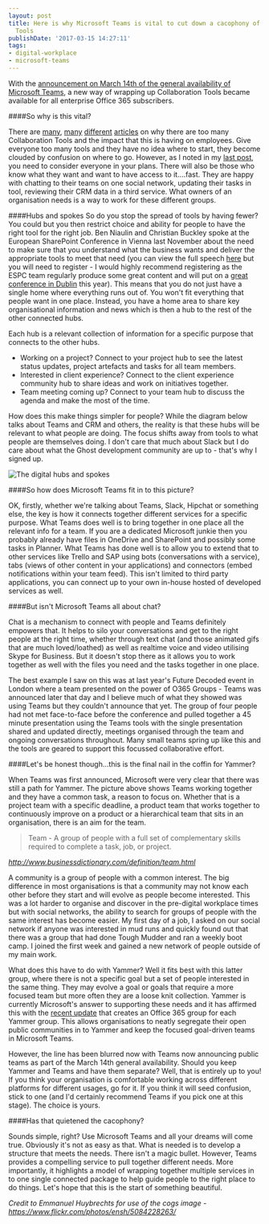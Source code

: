 ```yaml
---
layout: post
title: Here is why Microsoft Teams is vital to cut down a cacophony of Collaboration
  Tools
publishDate: '2017-03-15 14:27:11'
tags:
- digital-workplace
- microsoft-teams
---
```


With the [announcement on March 14th of the general availability of Microsoft Teams](https://blogs.office.com/2017/03/14/microsoft-teams-rolls-out-to-office-365-customers-worldwide/), a new way of wrapping up Collaboration Tools became available for all enterprise Office 365 subscribers.

####So why is this vital?

There are [many](https://www.wsj.com/articles/beware-collaboration-tool-overload-1489370400), [many](http://moxtra.com/blog/why-organizations-should-avoid-too-many-collaboration-tools) [different](https://en.share-gate.com/blog/microsoft-teams-office-365-collaboration-overload) [articles](https://www.tektonikamag.com/index.php/2017/01/26/why-everyone-hates-your-collaboration-tools-hint-theres-way-too-many/) on why there are too many Collaboration Tools and the impact that this is having on employees. Give everyone too many tools and they have no idea where to start, they become clouded by confusion on where to go. However, as I noted in my [last post](https://www.mcd79.com/trump-brexit-and-the-digital-workplace-yes-im-going-there/), you need to consider everyone in your plans. There will also be those who know what they want and want to have access to it....fast. They are happy with chatting to their teams on one social network, updating their tasks in tool, reviewing their CRM data in a third service. What owners of an organisation needs is a way to work for these different groups.

####Hubs and spokes
So do you stop the spread of tools by having fewer? You could but you then restrict choice and ability for people to have the right tool for the right job. Ben Niaulin and Christian Buckley spoke at the European SharePoint Conference in Vienna last November about the need to make sure that you understand what the business wants and deliver the appropriate tools to meet that need (you can view the full speech [here](https://www.sharepointeurope.com/presentations/espc16-keynote-2-form-meets-function-understanding-collaborations-cultural-fit/) but you will need to register - I would highly recommend registering as the ESPC team regularly produce some great content and will put on a [great conference in Dublin](https://www.sharepointeurope.com/) this year). This means that you do not just have a single home where everything runs out of. You won't fit everything that people want in one place. Instead, you have a home area to share key organisational information and news which is then a hub to the rest of the other connected hubs.

Each hub is a relevant collection of information for a specific purpose that connects to the other hubs. 

* Working on a project? Connect to your project hub to see the latest status updates, project artefacts and tasks for all team members. 
* Interested in client experience? Connect to the client experience community hub to share ideas and work on initiatives together.
* Team meeting coming up? Connect to your team hub to discuss the agenda and make the most of the time.

How does this make things simpler for people? While the diagram below talks about Teams and CRM and others, the reality is that these hubs will be relevant to what people are doing. The focus shifts away from tools to what people are themselves doing. I don't care that much about Slack but I do care about what the Ghost development community are up to - that's why I signed up.

![The digital hubs and spokes](https://mcdonnell-my.sharepoint.com/personal/kevin_mcd79_com/_layouts/15/guestaccess.aspx?docid=055119dce270d4c978d2f62fb5cb1eba8&authkey=AeA3sMq90sAgORaFrhrlOS8)

####So how does Microsoft Teams fit in to this picture?

OK, firstly, whether we're talking about Teams, Slack, Hipchat or something else, the key is how it connects together different services for a specific purpose. What Teams does well is to bring together in one place all the relevant info for a team. If you are a dedicated Microsoft junkie then you probably already have files in OneDrive and SharePoint and possibly some tasks in Planner. What Teams has done well is to allow you to extend that to other services like Trello and SAP using bots (conversations with a service), tabs (views of other content in your applications) and connectors (embed notifications within your team feed). This isn't limited to third party applications, you can connect up to your own in-house hosted of developed services as well.

####But isn't Microsoft Teams all about chat?

Chat is a mechanism to connect with people and Teams definitely empowers that. It helps to silo your conversations and get to the right people at the right time, whether through text chat (and those animated gifs that are much loved/loathed) as well as realtime voice and video utilising Skype for Business. But it doesn't stop there as it allows you to work together as well with the files you need and the tasks together in one place.

The best example I saw on this was at last year's Future Decoded event in London where a team presented on the power of O365 Groups - Teams was announced later that day and I believe much of what they showed was using Teams but they couldn't announce that yet. The group of four people had not met face-to-face before the conference and pulled together a 45 minute presentation using the Teams tools with the single presentation shared and updated directly, meetings organised through the team and ongoing conversations throughout. Many small teams spring up like this and the tools are geared to support this focussed collaborative effort.

####Let's be honest though...this is the final nail in the coffin for Yammer?

When Teams was first announced, Microsoft were very clear that there was still a path for Yammer. The picture above shows Teams working together and they have a common task, a reason to focus on. Whether that is a project team with a specific deadline, a product team that works together to continuously improve on a product or a hierarchical team that sits in an organisation, there is an aim for the team.

>Team - A group of people with a full set of complementary skills required to complete a task, job, or project.

*http://www.businessdictionary.com/definition/team.html*

A community is a group of people with a common interest. The big difference in most organisations is that a community may not know each other before they start and will evolve as people become interested. This was a lot harder to organise and discover in the pre-digital workplace times but with social networks, the ability to search for groups of people with the same interest has become easier. My first day of a job, I asked on our social network if anyone was interested in mud runs and quickly found out that there was a group that had done Tough Mudder and ran a weekly boot camp. I joined the first week and gained a new network of people outside of my main work.

What does this have to do with Yammer? Well it fits best with this latter group, where there is not a specific goal but a set of people interested in the same thing. They may evolve a goal or goals that require a more focused team but more often they are a loose knit collection. Yammer is currently Microsoft's answer to supporting these needs and it has affirmed this with the [recent update](https://blogs.office.com/2017/03/02/yammer-integration-with-office-365-groups-now-rolling-out/) that creates an Office 365 group for each Yammer group. This allows organisations to neatly segregate their open public communities in to Yammer and keep the focused goal-driven teams in Microsoft Teams.

However, the line has been blurred now with Teams now announcing public teams as part of the March 14th general availability. Should you keep Yammer and Teams and have them separate? Well, that is entirely up to you! If you think your organisation is comfortable working across different platforms for different usages, go for it. If you think it will seed confusion, stick to one (and I'd certainly recommend Teams if you pick one at this stage). The choice is yours.

####Has that quietened the cacophony?

Sounds simple, right? Use Microsoft Teams and all your dreams will come true. Obviously it's not as easy as that. What is needed is to develop a structure that meets the needs. There isn't a magic bullet. However, Teams provides a compelling service to pull together different needs. More importantly, it highlights a model of wrapping together multiple services in to one single connected package to help guide people to the right place to do things. Let's hope that this is the start of something beautiful.






*Credit to Emmanuel Huybrechts for use of the cogs image - https://www.flickr.com/photos/ensh/5084228263/*